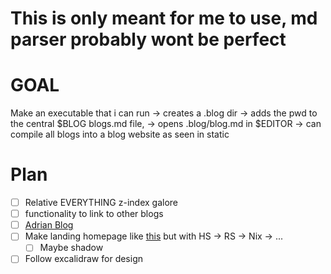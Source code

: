 # This is only meant for me to use, md parser probably wont be perfect

# GOAL
Make an executable that i can run -> creates a .blog dir -> adds the pwd to the central $BLOG blogs.md file, -> opens .blog/blog.md in $EDITOR
-> can compile all blogs into a blog website as seen in static 

# Plan
- [ ] Relative EVERYTHING z-index galore
- [ ] functionality to link to other blogs
- [ ] [Adrian Blog](https://adrianroselli.com/2024/03/the-ultimate-ideal-bestest-base-font-size-that-everyone-is-keeping-a-secret-especially-chet.html)
- [ ] Make landing homepage like [this](https://youtu.be/dhfQnmGXSwU?si=7fcEzXI27Wy8QCiG) but with HS -> RS -> Nix -> ...
  - [ ] Maybe shadow
- [ ] Follow excalidraw for design
